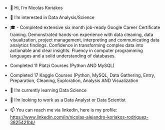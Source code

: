 - 👋 Hi, I’m Nicolas Koriakos

- 👀 I’m interested in Data Analysis/Science

-	🎓 - Completed extensive six month job-ready Google Career Certificate training.
      Demonstrated hands-on experience with data cleaning, data visualization, project
      management, interpreting and communicating data analytics findings.
      Confidence in transforming complex data into actionable and clear insights. Fluency in
      computer programming languages and a solid understanding of databases.
      
- Completed 11 Platzi Courses (Python AND MySQL)
      
- Completed 17 Kaggle Courses (Python, MySQL, Data Gathering, Entry, Preparation, Cleaning, Exploration, Analysis AND Visualization
  
- 🌱 I’m currently learning Data Science

- 💞️ I’m looking to work as a Data Analyst or Data Scientist

- 📫 You can reach me via linkedin, here is my profile: https://www.linkedin.com/in/nicolas-alejandro-koriakos-rodriguez-3825421bb/
